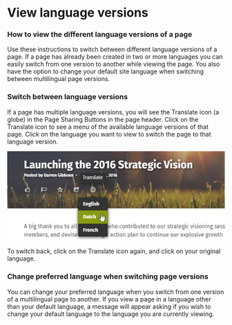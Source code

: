 # View language versions

### How to view the different language versions of a page

Use these instructions to switch between different language versions of a page. If a page has already been created in two or more languages you can easily switch from one version to another while viewing the page. You also have the option to change your default site language when switching between multilingual page versions.

### Switch between language versions

If a page has multiple language versions, you will see the Translate icon \(a globe\) in the Page Sharing Buttons in the page header. Click on the Translate icon to see a menu of the available language versions of that page. Click on the language you want to view to switch the page to that language version.

![](../../.gitbook/assets/1%20%28104%29.jpg)

To switch back, click on the Translate icon again, and click on your original language.

### Change preferred language when switching page versions

You can change your preferred language when you switch from one version of a multilingual page to another. If you view a page in a language other than your default language, a message will appear asking if you wish to change your default language to the language you are currently viewing.

